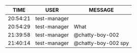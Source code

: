 TIME | USER | MESSAGE
--- | --- | ---
20:54:21 | test-manager | 
20:54:29 | test-manager | What
21:39:58 | test-manager | @chatty-boy-002 
21:40:14 | test-manager | @chatty-boy-002 spy
